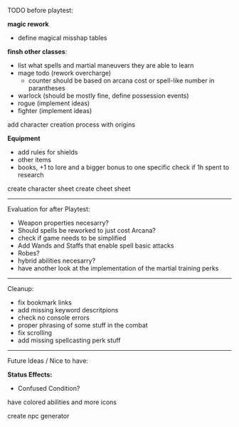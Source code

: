 TODO before playtest:

**magic rework**
- define magical misshap tables

**finsh other classes**:
- list what spells and martial maneuvers they are able to learn
- mage todo (rework overcharge)
  - counter should be based on arcana cost or spell-like number in parantheses
- warlock (should be mostly fine, define possession events)
- rogue (implement ideas)
- fighter (implement ideas)

add character creation process with origins

**Equipment**
- add rules for shields
- other items
- books, +1 to lore and a bigger bonus to one specific check if 1h spent to research

create character sheet
create cheet sheet
___________________________________________________________
Evaluation for after Playtest:

- Weapon properties necesarry?
- Should spells be reworked to just cost Arcana?
- check if game needs to be simplified
- Add Wands and Staffs that enable spell basic attacks
- Robes?
- hybrid abilities necesarry?
- have another look at the implementation of the martial training perks

___________________________________________________________
Cleanup:

- fix bookmark links
- add missing keyword descritpions
- check no console errors
- proper phrasing of some stuff in the combat
- fix scrolling
- add missing spellcasting perk stuff

___________________________________________________________
Future Ideas / Nice to have:

**Status Effects:**
- Confused Condition?

have colored abilities and more icons

create npc generator